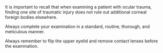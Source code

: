 It is important to recall that when examining a patient with ocular trauma, finding one site of traumatic injury does not rule out additional corneal foreign bodies elsewhere.

Always complete your examination in a standard, routine, thorough, and meticulous manner.

Always remember to flip the upper eyelid and remove contact lenses before the examination.